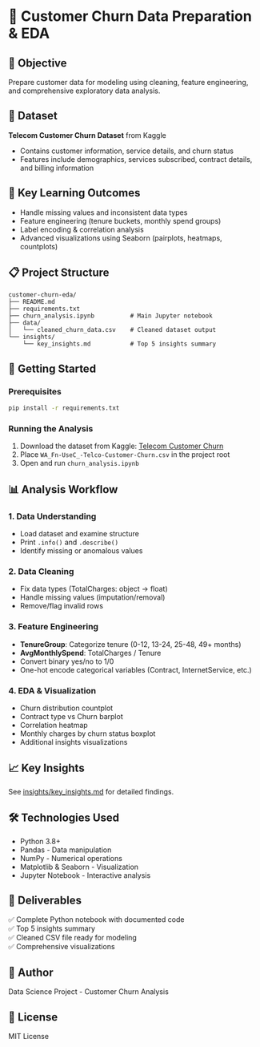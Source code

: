 # 📘 Customer Churn Data Preparation & EDA

## 🎯 Objective
Prepare customer data for modeling using cleaning, feature engineering, and comprehensive exploratory data analysis.

## 🔗 Dataset
**Telecom Customer Churn Dataset** from Kaggle
- Contains customer information, service details, and churn status
- Features include demographics, services subscribed, contract details, and billing information

## 🧠 Key Learning Outcomes
- Handle missing values and inconsistent data types
- Feature engineering (tenure buckets, monthly spend groups)
- Label encoding & correlation analysis
- Advanced visualizations using Seaborn (pairplots, heatmaps, countplots)

## 📋 Project Structure
```
customer-churn-eda/
├── README.md
├── requirements.txt
├── churn_analysis.ipynb          # Main Jupyter notebook
├── data/
│   └── cleaned_churn_data.csv    # Cleaned dataset output
└── insights/
    └── key_insights.md           # Top 5 insights summary
```

## 🚀 Getting Started

### Prerequisites
```bash
pip install -r requirements.txt
```

### Running the Analysis
1. Download the dataset from Kaggle: [Telecom Customer Churn](https://www.kaggle.com/datasets/blastchar/telco-customer-churn)
2. Place `WA_Fn-UseC_-Telco-Customer-Churn.csv` in the project root
3. Open and run `churn_analysis.ipynb`

## 📊 Analysis Workflow

### 1. Data Understanding
- Load dataset and examine structure
- Print `.info()` and `.describe()`
- Identify missing or anomalous values

### 2. Data Cleaning
- Fix data types (TotalCharges: object → float)
- Handle missing values (imputation/removal)
- Remove/flag invalid rows

### 3. Feature Engineering
- **TenureGroup**: Categorize tenure (0-12, 13-24, 25-48, 49+ months)
- **AvgMonthlySpend**: TotalCharges / Tenure
- Convert binary yes/no to 1/0
- One-hot encode categorical variables (Contract, InternetService, etc.)

### 4. EDA & Visualization
- Churn distribution countplot
- Contract type vs Churn barplot
- Correlation heatmap
- Monthly charges by churn status boxplot
- Additional insights visualizations

## 📈 Key Insights
See [insights/key_insights.md](insights/key_insights.md) for detailed findings.

## 🛠️ Technologies Used
- Python 3.8+
- Pandas - Data manipulation
- NumPy - Numerical operations
- Matplotlib & Seaborn - Visualization
- Jupyter Notebook - Interactive analysis

## 📝 Deliverables
✅ Complete Python notebook with documented code  
✅ Top 5 insights summary  
✅ Cleaned CSV file ready for modeling  
✅ Comprehensive visualizations

## 👤 Author
Data Science Project - Customer Churn Analysis

## 📄 License
MIT License
